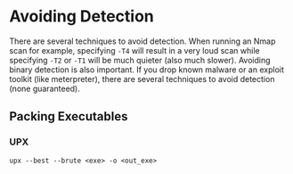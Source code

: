 # Avoiding Detection

There are several techniques to avoid detection. When running an Nmap scan for example, specifying `-T4` will result in a very loud scan while specifying `-T2` or `-T1` will be much quieter (also much slower). Avoiding binary detection is also important. If you drop known malware or an exploit toolkit (like meterpreter), there are several techniques to avoid detection (none guaranteed).

## Packing Executables

### UPX

```
upx --best --brute <exe> -o <out_exe>
```